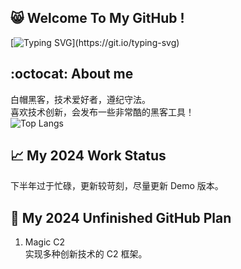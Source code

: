## 😸 Welcome To My GitHub !
[![Typing SVG](https://readme-typing-svg.demolab.com?font=&pause=1000&color=00FF00&background=000000&vCenter=true&random=false&width=435&lines=%E2%AC%9B%3E+No+System+Is+Safe.)](https://git.io/typing-svg)
## :octocat: About me
白帽黑客，技术爱好者，遵纪守法。  
喜欢技术创新，会发布一些非常酷的黑客工具！  
![Top Langs](https://github-readme-stats.vercel.app/api/top-langs/?username=HackerCalico)
## 📈 My 2024 Work Status
下半年过于忙碌，更新较苛刻，尽量更新 Demo 版本。
## 📆 My 2024 Unfinished GitHub Plan
1. Magic C2  
实现多种创新技术的 C2 框架。
